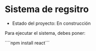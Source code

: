 <h1>Sistema de regsitro</h1>

- Estado del proyecto: En construcción

Para ejecutar el sistema, debes poner:

´´´´npm install react´´´
